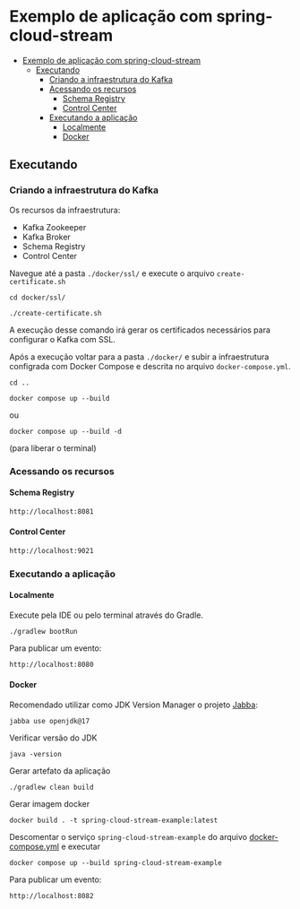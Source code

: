 # Exemplo de aplicação com spring-cloud-stream

<!-- TOC -->

* [Exemplo de aplicação com spring-cloud-stream](#exemplo-de-aplicação-com-spring-cloud-stream)
  * [Executando](#executando)
    * [Criando a infraestrutura do Kafka](#criando-a-infraestrutura-do-kafka)
    * [Acessando os recursos](#acessando-os-recursos)
      * [Schema Registry](#schema-registry)
      * [Control Center](#control-center)
    * [Executando a aplicação](#executando-a-aplicação)
      * [Localmente](#localmente)
      * [Docker](#docker)

<!-- TOC -->

## Executando

### Criando a infraestrutura do Kafka

Os recursos da infraestrutura:

- Kafka Zookeeper
- Kafka Broker
- Schema Registry
- Control Center

Navegue até a pasta `./docker/ssl/` e execute o arquivo `create-certificate.sh`

```shell
cd docker/ssl/
```

```shell
./create-certificate.sh
```

A execução desse comando irá gerar os certificados necessários para configurar o Kafka com SSL.

Após a execução voltar para a pasta `./docker/` e subir a infraestrutura configrada com Docker Compose e descrita no
arquivo `docker-compose.yml`.

```shell
cd ..
```

```shell
docker compose up --build
```

ou

```shell
docker compose up --build -d
```

(para liberar o terminal)

### Acessando os recursos

#### Schema Registry

```html
http://localhost:8081
```

#### Control Center

```html
http://localhost:9021
```

### Executando a aplicação

#### Localmente
Execute pela IDE ou pelo terminal através do Gradle.

```shell
./gradlew bootRun
```

Para publicar um evento:

```html
http://localhost:8080
```

#### Docker

Recomendado utilizar como JDK Version Manager o projeto [Jabba](https://github.com/Jabba-Team/jabba):

```shell
jabba use openjdk@17
```

Verificar versão do JDK

```shell
java -version
```

Gerar artefato da aplicação

```shell
./gradlew clean build
```

Gerar imagem docker

```shell
docker build . -t spring-cloud-stream-example:latest
```

Descomentar o serviço `spring-cloud-stream-example` do arquivo [docker-compose.yml](docker/docker-compose.yml) e
executar

```shell
docker compose up --build spring-cloud-stream-example
```

Para publicar um evento:

```html
http://localhost:8082
```